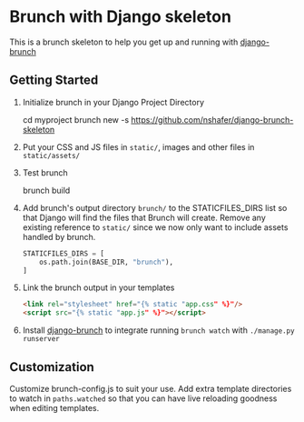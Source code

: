 Brunch with Django skeleton
===========================

This is a brunch skeleton to help you get up and running with [django-brunch](https://github.com/nshafer/django-brunch)

Getting Started
---------------

1. Initialize brunch in your Django Project Directory

    cd myproject
    brunch new -s https://github.com/nshafer/django-brunch-skeleton

2. Put your CSS and JS files in `static/`, images and other files in `static/assets/`

3. Test brunch

    brunch build

4. Add brunch's output directory `brunch/` to the STATICFILES_DIRS list so that Django will find the files that Brunch
will create. Remove any existing reference to `static/` since we now only want to include assets handled by brunch.

    ```python
    STATICFILES_DIRS = [
        os.path.join(BASE_DIR, "brunch"),
    ]
    ```

5. Link the brunch output in your templates

    ```html
    <link rel="stylesheet" href="{% static "app.css" %}"/>
    <script src="{% static "app.js" %}"></script>
    ```

6. Install [django-brunch](https://github.com/nshafer/django-brunch) to integrate running `brunch watch`
with `./manage.py runserver`


Customization
-------------

Customize brunch-config.js to suit your use. Add extra template directories to watch in `paths.watched` so that you can
have live reloading goodness when editing templates.
